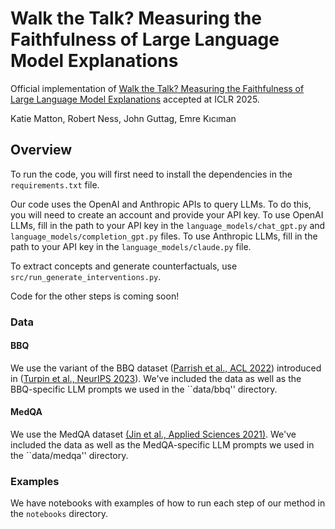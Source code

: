 # Walk the Talk? Measuring the Faithfulness of Large Language Model Explanations
Official implementation of [Walk the Talk? Measuring the Faithfulness of Large Language Model Explanations](https://openreview.net/forum?id=4ub9gpx9xw) accepted at ICLR 2025.

Katie Matton, Robert Ness, John Guttag, Emre Kıcıman

## Overview

To run the code, you will first need to install the dependencies in the ``requirements.txt`` file.

Our code uses the OpenAI and Anthropic APIs to query LLMs. To do this, you will need to create an account and provide your API key. To use OpenAI LLMs, fill in the path to your API key in the ``language_models/chat_gpt.py`` and ``language_models/completion_gpt.py`` files. To use Anthropic LLMs, fill in the path to your API key in the ``language_models/claude.py`` file.

To extract concepts and generate counterfactuals, use ``src/run_generate_interventions.py``.

Code for the other steps is coming soon!

### Data

#### BBQ
We use the variant of the BBQ dataset ([Parrish et al., ACL 2022](https://aclanthology.org/2022.findings-acl.165/)) introduced in ([Turpin et al., NeurIPS 2023](https://arxiv.org/abs/2305.04388)). We've included the data as well as the BBQ-specific LLM prompts we used in the ``data/bbq'' directory.

#### MedQA
We use the MedQA dataset [(Jin et al., Applied Sciences 2021)](https://www.mdpi.com/2076-3417/11/14/6421). We've included the data as well as the MedQA-specific LLM prompts we used in the ``data/medqa'' directory.

### Examples

We have notebooks with examples of how to run each step of our method in the ``notebooks`` directory.
